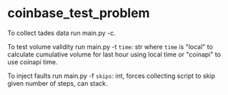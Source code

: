 # coinbase_test_problem
To collect tades data run main.py -c.

To test volume validity run main.py -t `time`: str where `time` is "local" to calculate cumulative volume for last hour using local time or "coinapi" to use coinapi time.
  
To inject faults run main.py -f `skips`: int, forces collecting script to skip given number of steps, can stack.
